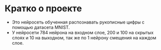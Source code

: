 # Кратко о проекте

- Это нейросеть обученная распознавать рукописные цифры с помощью датасета MNIST.
- У нейросети 784 нейрона на входном слое, 200 и 100 на скрытых слоях и 10 на выходном, так же по 1 нейрону смещения на каждом слое.
